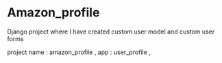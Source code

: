 # Amazon_profile
Django project where I have created custom user model and custom user forms 

project name : amazon_profile , 
app : user_profile  ,

